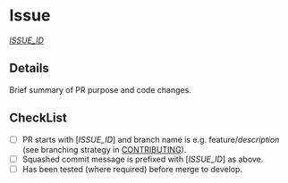 # Issue

[_ISSUE_ID_](https://github.com/asos-craigmorten/never-exit/issues/_ISSUE_ID_)

## Details

Brief summary of PR purpose and code changes.

## CheckList

- [ ] PR starts with [_ISSUE_ID_] and branch name is e.g. feature/_description_ (see branching strategy in [CONTRIBUTING](./CONTRIBUTING.md)).
- [ ] Squashed commit message is prefixed with [_ISSUE_ID_] as above.
- [ ] Has been tested (where required) before merge to develop.
